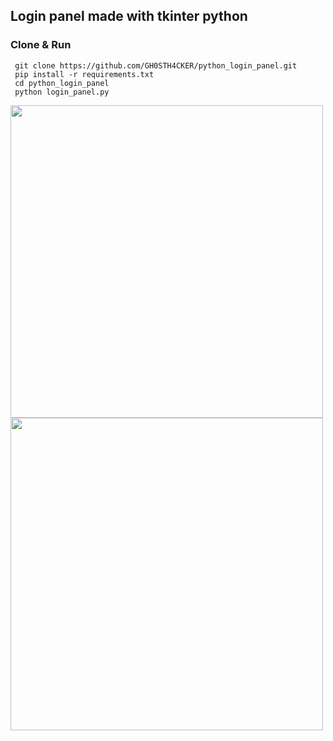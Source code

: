 ## Login panel made with tkinter python

### Clone & Run
```
 git clone https://github.com/GH0STH4CKER/python_login_panel.git
 pip install -r requirements.txt
 cd python_login_panel
 python login_panel.py
```

<img src='https://user-images.githubusercontent.com/62290930/147847755-4e80786a-3231-456f-b8dc-c27ca714d7bb.png' width=500px>
<img src='https://user-images.githubusercontent.com/62290930/147847756-dc27ede7-7a74-4eda-8c6a-b43f360c0300.png' width=500px>
